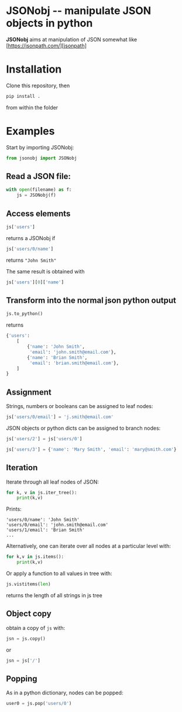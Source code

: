 # JSONobj -- manipulate JSON objects in python

**JSONobj** aims at manipulation of JSON somewhat like [https://jsonpath.com/][jsonpath]

# Installation

Clone this repository, then

```bash
pip install .
```

from within the folder

# Examples

Start by importing JSONobj:

```python
from jsonobj import JSONobj
```

## Read a JSON file:

```python
with open(filename) as f:
    js = JSONobj(f)
```

## Access elements

```python
js['users']
```

returns a JSONobj if


```python
js['users/0/name']
```

returns ```"John Smith"```

The same result is obtained with


```python
js['users'][0]['name']
```

## Transform into the normal json python output

```python
js.to_python()
```

returns

```python
{'users':
    [
        {'name': 'John Smith',
         'email': 'john.smith@email.com'},
        {'name': 'Brian Smith',
         'email': 'brian.smith@email.com'},
    ]
}
```
## Assignment

Strings, numbers or booleans can be assigned to leaf nodes:

```python
js['users/0/email'] = 'j.smith@email.com'
```

JSON objects or python dicts can be assigned to branch nodes:


```python
js['users/2'] = js['users/0'] 

js['users/3'] = {'name': 'Mary Smith', 'email': 'mary@smith.com'}
```

## Iteration

Iterate through all leaf nodes of JSON:


```python
for k, v in js.iter_tree():
    print(k,v)
```
Prints:
```
'users/0/name': 'John Smith'
'users/0/email': 'john.smith@email.com'
'users/1/email': 'Brian Smith'
...
```

Alternatively, one can iterate over all nodes at a particular level with:

```python
for k,v in js.items():
    print(k,v)
```

Or apply a function to all values in tree with:

```python
js.vistitems(len)
```

returns the length of all strings in js tree

## Object copy

obtain a copy of `js` with:

```python
jsn = js.copy()
```

or


```python
jsn = js['/']
```

## Popping

As in a python dictionary, nodes can be popped:


```python
user0 = js.pop('users/0')
```